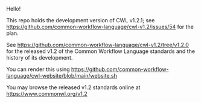 Hello!

This repo holds the development version of CWL v1.2.1; see https://github.com/common-workflow-language/cwl-v1.2/issues/54 for the plan.

See https://github.com/common-workflow-language/cwl-v1.2/tree/v1.2.0 for the released v1.2 of the Common Workflow Language standards and the history of its development.

You can render this using https://github.com/common-workflow-language/cwl-website/blob/main/website.sh

You may browse the released v1.2 standards online at https://www.commonwl.org/v1.2
